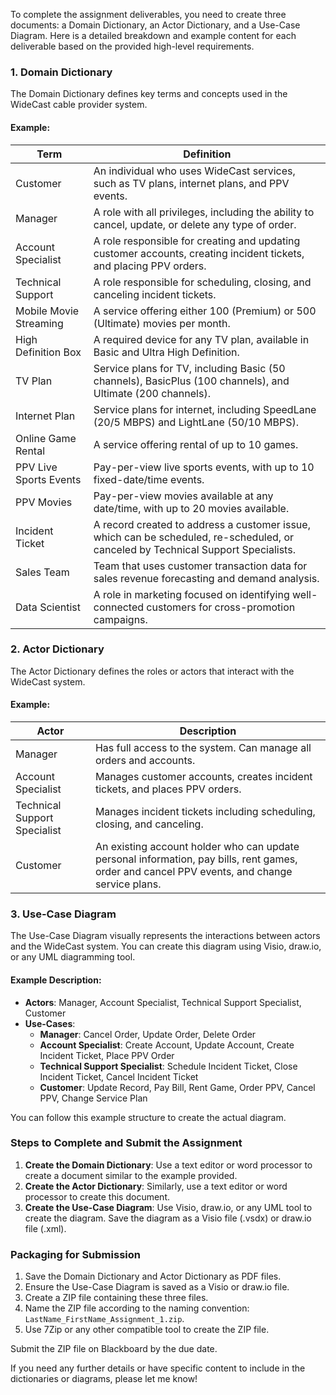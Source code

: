 To complete the assignment deliverables, you need to create three documents: a Domain Dictionary, an Actor Dictionary, and a Use-Case Diagram. Here is a detailed breakdown and example content for each deliverable based on the provided high-level requirements.

### 1. Domain Dictionary

The Domain Dictionary defines key terms and concepts used in the WideCast cable provider system.

#### Example:

| **Term**                | **Definition**                                                                                                                                  |
|-------------------------|-------------------------------------------------------------------------------------------------------------------------------------------------|
| Customer                | An individual who uses WideCast services, such as TV plans, internet plans, and PPV events.                                                     |
| Manager                 | A role with all privileges, including the ability to cancel, update, or delete any type of order.                                                |
| Account Specialist      | A role responsible for creating and updating customer accounts, creating incident tickets, and placing PPV orders.                               |
| Technical Support       | A role responsible for scheduling, closing, and canceling incident tickets.                                                                      |
| Mobile Movie Streaming  | A service offering either 100 (Premium) or 500 (Ultimate) movies per month.                                                                     |
| High Definition Box     | A required device for any TV plan, available in Basic and Ultra High Definition.                                                                 |
| TV Plan                 | Service plans for TV, including Basic (50 channels), BasicPlus (100 channels), and Ultimate (200 channels).                                      |
| Internet Plan           | Service plans for internet, including SpeedLane (20/5 MBPS) and LightLane (50/10 MBPS).                                                         |
| Online Game Rental      | A service offering rental of up to 10 games.                                                                                                    |
| PPV Live Sports Events  | Pay-per-view live sports events, with up to 10 fixed-date/time events.                                                                          |
| PPV Movies              | Pay-per-view movies available at any date/time, with up to 20 movies available.                                                                 |
| Incident Ticket         | A record created to address a customer issue, which can be scheduled, re-scheduled, or canceled by Technical Support Specialists.                |
| Sales Team              | Team that uses customer transaction data for sales revenue forecasting and demand analysis.                                                     |
| Data Scientist          | A role in marketing focused on identifying well-connected customers for cross-promotion campaigns.                                              |

### 2. Actor Dictionary

The Actor Dictionary defines the roles or actors that interact with the WideCast system.

#### Example:

| **Actor**                    | **Description**                                                                                                                              |
|------------------------------|----------------------------------------------------------------------------------------------------------------------------------------------|
| Manager                      | Has full access to the system. Can manage all orders and accounts.                                                                            |
| Account Specialist           | Manages customer accounts, creates incident tickets, and places PPV orders.                                                                  |
| Technical Support Specialist | Manages incident tickets including scheduling, closing, and canceling.                                                                       |
| Customer                     | An existing account holder who can update personal information, pay bills, rent games, order and cancel PPV events, and change service plans. |

### 3. Use-Case Diagram

The Use-Case Diagram visually represents the interactions between actors and the WideCast system. You can create this diagram using Visio, draw.io, or any UML diagramming tool.

#### Example Description:

- **Actors**: Manager, Account Specialist, Technical Support Specialist, Customer
- **Use-Cases**: 
  - **Manager**: Cancel Order, Update Order, Delete Order
  - **Account Specialist**: Create Account, Update Account, Create Incident Ticket, Place PPV Order
  - **Technical Support Specialist**: Schedule Incident Ticket, Close Incident Ticket, Cancel Incident Ticket
  - **Customer**: Update Record, Pay Bill, Rent Game, Order PPV, Cancel PPV, Change Service Plan

You can follow this example structure to create the actual diagram.

### Steps to Complete and Submit the Assignment

1. **Create the Domain Dictionary**: Use a text editor or word processor to create a document similar to the example provided.
2. **Create the Actor Dictionary**: Similarly, use a text editor or word processor to create this document.
3. **Create the Use-Case Diagram**: Use Visio, draw.io, or any UML tool to create the diagram. Save the diagram as a Visio file (.vsdx) or draw.io file (.xml).

### Packaging for Submission

1. Save the Domain Dictionary and Actor Dictionary as PDF files.
2. Ensure the Use-Case Diagram is saved as a Visio or draw.io file.
3. Create a ZIP file containing these three files.
4. Name the ZIP file according to the naming convention: `LastName_FirstName_Assignment_1.zip`.
5. Use 7Zip or any other compatible tool to create the ZIP file.

Submit the ZIP file on Blackboard by the due date.

If you need any further details or have specific content to include in the dictionaries or diagrams, please let me know!
